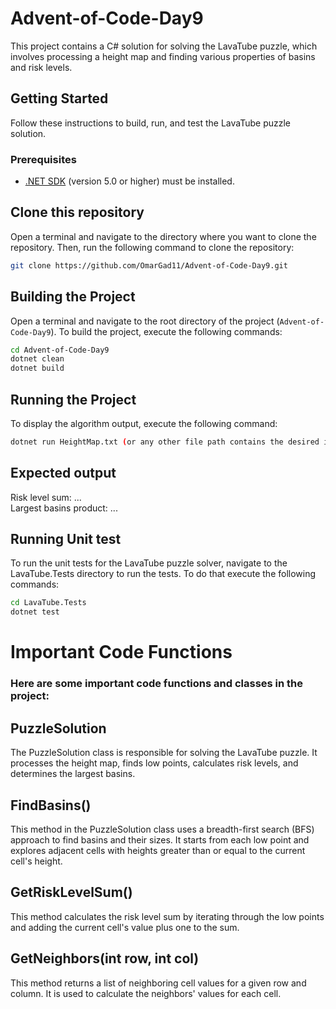 # Advent-of-Code-Day9

This project contains a C# solution for solving the LavaTube puzzle, which involves processing a height map and finding various properties of basins and risk levels.

## Getting Started

Follow these instructions to build, run, and test the LavaTube puzzle solution.

### Prerequisites

- [.NET SDK](https://dotnet.microsoft.com/download) (version 5.0 or higher) must be installed.

## Clone this repository

Open a terminal and navigate to the directory where you want to clone the repository. Then, run the following command to clone the repository:
```bash
git clone https://github.com/OmarGad11/Advent-of-Code-Day9.git
````
## Building the Project

Open a terminal and navigate to the root directory of the project (`Advent-of-Code-Day9`). To build the project, execute the following commands:
```bash
cd Advent-of-Code-Day9
dotnet clean
dotnet build
````
## Running the Project
To display the algorithm output, execute the following command:
```bash
dotnet run HeightMap.txt (or any other file path contains the desired input)
````
## Expected output
Risk level sum: ...    
Largest basins product: ...

## Running Unit test 
To run the unit tests for the LavaTube puzzle solver, navigate to the LavaTube.Tests directory to run the tests. To do that execute the following commands:
```Bash
cd LavaTube.Tests
dotnet test
````
# Important Code Functions
### Here are some important code functions and classes in the project:

## PuzzleSolution
The PuzzleSolution class is responsible for solving the LavaTube puzzle. It processes the height map, finds low points, calculates risk levels, and determines the largest basins.

## FindBasins()
This method in the PuzzleSolution class uses a breadth-first search (BFS) approach to find basins and their sizes. It starts from each low point and explores adjacent cells with heights greater than or equal to the current cell's height.

## GetRiskLevelSum()
This method calculates the risk level sum by iterating through the low points and adding the current cell's value plus one to the sum.

## GetNeighbors(int row, int col)

This method returns a list of neighboring cell values for a given row and column. It is used to calculate the neighbors' values for each cell.
